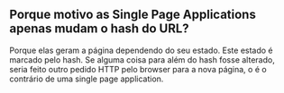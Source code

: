 ## Porque motivo as Single Page Applications apenas mudam o hash do URL?

Porque elas geram a página dependendo do seu estado. Este estado é marcado pelo hash. Se alguma coisa para além do hash fosse alterado, seria feito outro pedido HTTP pelo browser para a nova página, o é o contrário de uma single page application.